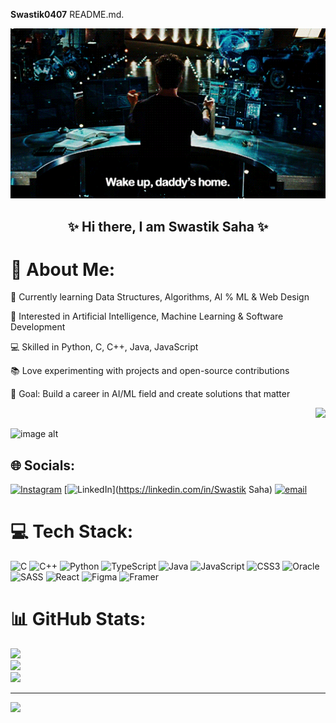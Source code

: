 



**Swastik0407** README.md.
     <p align="center">
  <img src="https://github.com/Swastik0407/Swastik0407/blob/416854f5131819954aa151898b7401d1894d197a/68747470733a2f2f6d65646961312e67697068792e636f6d2f6d656469612f76312e59326c6b505463354d4749334e6a457865484179616d707a5957466a656d45776447526d62474a75646d4e6f64544a724e7a56774d4852794e6e64715a54457a4e57347a4d435a6c.gif" width="600" />
</p>




<h2 align="center">✨ Hi there, I am <b>Swastik Saha</b> ✨</h2>



# 💫 About Me:

🌱 Currently learning Data Structures, Algorithms, Al % ML & Web Design

🤖 Interested in Artificial Intelligence, Machine Learning & Software Development

💻 Skilled in Python, C, C++, Java, JavaScript

📚 Love experimenting with projects and open-source contributions

🎯 Goal: Build a career in AI/ML field and create solutions that matter 
<p align="right">
  <img src="https://camo.githubusercontent.com/4494f9f5cba343c147c9bb009bc4556a43cc4326504cdf0d4c035a4d2ddbc212/68747470733a2f2f6d656469612e67697068792e636f6d2f6d656469612f68487854516b636a6d485554432f67697068792e676966)
" width="300" />
</p>

![image alt](https://camo.githubusercontent.com/4494f9f5cba343c147c9bb009bc4556a43cc4326504cdf0d4c035a4d2ddbc212/68747470733a2f2f6d656469612e67697068792e636f6d2f6d656469612f68487854516b636a6d485554432f67697068792e676966)


## 🌐 Socials:
[![Instagram](https://img.shields.io/badge/Instagram-%23E4405F.svg?logo=Instagram&logoColor=white)](https://instagram.com/swastiksaha7) [![LinkedIn](https://img.shields.io/badge/LinkedIn-%230077B5.svg?logo=linkedin&logoColor=white)](https://linkedin.com/in/Swastik Saha) [![email](https://img.shields.io/badge/Email-D14836?logo=gmail&logoColor=white)](mailto:swastikghs.0407@gmail.com) 

# 💻 Tech Stack:
![C](https://img.shields.io/badge/c-%2300599C.svg?style=for-the-badge&logo=c&logoColor=white) ![C++](https://img.shields.io/badge/c++-%2300599C.svg?style=for-the-badge&logo=c%2B%2B&logoColor=white) ![Python](https://img.shields.io/badge/python-3670A0?style=for-the-badge&logo=python&logoColor=ffdd54) ![TypeScript](https://img.shields.io/badge/typescript-%23007ACC.svg?style=for-the-badge&logo=typescript&logoColor=white) ![Java](https://img.shields.io/badge/java-%23ED8B00.svg?style=for-the-badge&logo=openjdk&logoColor=white) ![JavaScript](https://img.shields.io/badge/javascript-%23323330.svg?style=for-the-badge&logo=javascript&logoColor=%23F7DF1E) ![CSS3](https://img.shields.io/badge/css3-%231572B6.svg?style=for-the-badge&logo=css3&logoColor=white) ![Oracle](https://img.shields.io/badge/Oracle-F80000?style=for-the-badge&logo=oracle&logoColor=white) ![SASS](https://img.shields.io/badge/SASS-hotpink.svg?style=for-the-badge&logo=SASS&logoColor=white) ![React](https://img.shields.io/badge/react-%2320232a.svg?style=for-the-badge&logo=react&logoColor=%2361DAFB) ![Figma](https://img.shields.io/badge/figma-%23F24E1E.svg?style=for-the-badge&logo=figma&logoColor=white) ![Framer](https://img.shields.io/badge/Framer-black?style=for-the-badge&logo=framer&logoColor=blue)
# 📊 GitHub Stats:
![](https://github-readme-stats.vercel.app/api?username=swastik0407&theme=calm_pink&hide_border=false&include_all_commits=false&count_private=false)<br/>
![](https://nirzak-streak-stats.vercel.app/?user=swastik0407&theme=calm_pink&hide_border=false)<br/>
![](https://github-readme-stats.vercel.app/api/top-langs/?username=swastik0407&theme=calm_pink&hide_border=false&include_all_commits=false&count_private=false&layout=compact)

---
[![](https://visitcount.itsvg.in/api?id=swastik0407&icon=0&color=0)](https://visitcount.itsvg.in)

<!-- Proudly created with GPRM ( https://gprm.itsvg.in ) -->
